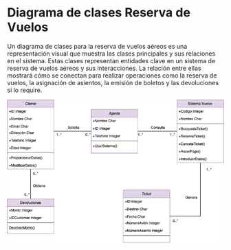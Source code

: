 # Diagrama de clases Reserva de Vuelos

Un diagrama de clases para la reserva de vuelos aéreos es una representación visual que muestra las clases principales y sus relaciones en el sistema. Estas clases representan entidades clave en un sistema de reserva de vuelos aéreos y sus interacciones. La relación entre ellas mostrará cómo se conectan para realizar operaciones como la reserva de vuelos, la asignación de asientos, la emisión de boletos y las devoluciones si lo require.

<center>

![DiagramaClases](https://github.com/nicholelouis/ETS/blob/main/Tema2/DiagramaClases/img/reserva_vuelos.drawio.png?raw=true)

<center>